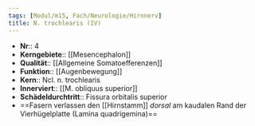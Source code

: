 ```yaml
---
tags: [Modul/m15, Fach/Neurologie/Hirnnerv]
title: N. trochlearis (IV)
---
```

- **Nr**:: 4
- **Kerngebiete**:: [[Mesencephalon]]
- **Qualität**:: [[Allgemeine Somatoefferenzen]]
- **Funktion**:: [[Augenbewegung]]
- **Kern**:: Ncl. n. trochlearis
- **Innerviert**:: [[M. obliquus superior]]
- **Schädeldurchtritt**:: Fissura orbitalis superior
- ==Fasern verlassen den [[Hirnstamm]] *dorsal* am kaudalen Rand der Vierhügelplatte (Lamina quadrigemina)==